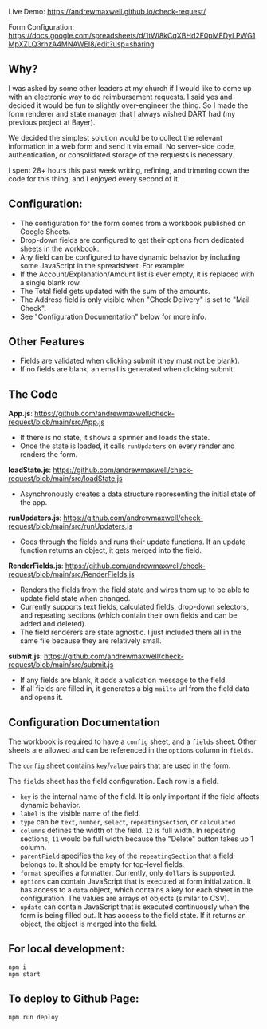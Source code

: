 Live Demo: https://andrewmaxwell.github.io/check-request/

Form Configuration: https://docs.google.com/spreadsheets/d/1tWi8kCqXBHd2F0pMFDyLPWG1MpXZLQ3rhzA4MNAWEI8/edit?usp=sharing

## Why?
I was asked by some other leaders at my church if I would like to come up with an electronic way to do reimbursement requests. I said yes and decided it would be fun to slightly over-engineer the thing. So I made the form renderer and state manager that I always wished DART had (my previous project at Bayer).

We decided the simplest solution would be to collect the relevant information in a web form and send it via email. No server-side code, authentication, or consolidated storage of the requests is necessary.

I spent 28+ hours this past week writing, refining, and trimming down the code for this thing, and I enjoyed every second of it.

## Configuration:
- The configuration for the form comes from a workbook published on Google Sheets.
- Drop-down fields are configured to get their options from dedicated sheets in the workbook.
- Any field can be configured to have dynamic behavior by including some JavaScript in the spreadsheet. For example:
- If the Account/Explanation/Amount list is ever empty, it is replaced with a single blank row.
- The Total field gets updated with the sum of the amounts.
- The Address field is only visible when "Check Delivery" is set to "Mail Check".
- See "Configuration Documentation" below for more info.

## Other Features
- Fields are validated when clicking submit (they must not be blank).
- If no fields are blank, an email is generated when clicking submit.

## The Code
__App.js__: https://github.com/andrewmaxwell/check-request/blob/main/src/App.js
- If there is no state, it shows a spinner and loads the state.
- Once the state is loaded, it calls `runUpdaters` on every render and renders the form.

__loadState.js__: https://github.com/andrewmaxwell/check-request/blob/main/src/loadState.js
- Asynchronously creates a data structure representing the initial state of the app.

__runUpdaters.js__: https://github.com/andrewmaxwell/check-request/blob/main/src/runUpdaters.js
- Goes through the fields and runs their update functions. If an update function returns an object, it gets merged into the field.

__RenderFields.js__: https://github.com/andrewmaxwell/check-request/blob/main/src/RenderFields.js
- Renders the fields from the field state and wires them up to be able to update field state when changed.
- Currently supports text fields, calculated fields, drop-down selectors, and repeating sections (which contain their own fields and can be added and deleted).
- The field renderers are state agnostic. I just included them all in the same file because they are relatively small.

__submit.js__: https://github.com/andrewmaxwell/check-request/blob/main/src/submit.js
- If any fields are blank, it adds a validation message to the field.
- If all fields are filled in, it generates a big `mailto` url from the field data and opens it.

## Configuration Documentation
The workbook is required to have a `config` sheet, and a `fields` sheet. Other sheets are allowed and can be referenced in the `options` column in `fields`. 

The `config` sheet contains `key`/`value` pairs that are used in the form.

The `fields` sheet has the field configuration. Each row is a field.
- `key` is the internal name of the field. It is only important if the field affects dynamic behavior.
- `label` is the visible name of the field.
- `type` can be `text`, `number`, `select`, `repeatingSection`, or `calculated`
- `columns` defines the width of the field. `12` is full width. In repeating sections, `11` would be full width because the "Delete" button takes up 1 column.
- `parentField` specifies the `key` of the `repeatingSection` that a field belongs to. It should be empty for top-level fields.
- `format` specifies a formatter. Currently, only `dollars` is supported.
- `options` can contain JavaScript that is executed at form initialization. It has access to a `data` object, which contains a key for each sheet in the configuration. The values are arrays of objects (similar to CSV).
- `update` can contain JavaScript that is executed continuously when the form is being filled out. It has access to the field state. If it returns an object, the object is merged into the field.


## For local development: 
```
npm i
npm start
```

## To deploy to Github Page:
```
npm run deploy
```